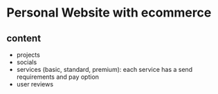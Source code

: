 # Personal Website with ecommerce

## content

- projects
- socials
- services (basic, standard, premium): each service has a send requirements and pay option
- user reviews
